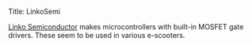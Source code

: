 Title: LinkoSemi

[Linko Semiconductor](https://www.lksmcu.com/) makes microcontrollers with built-in MOSFET gate drivers. These seem to be used in various e-scooters.
